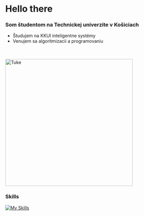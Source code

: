 # Hello there

### Som študentom na Technickej univerzite v Košiciach 
- Študujem na KKUI inteligentne systémy 
- Venujem sa algoritmizacii a programovaniu 

<br/>
<br/>

 <img width="400" src="https://www.google.com/url?sa=i&url=https%3A%2F%2Fsk.wikipedia.org%2Fwiki%2FFakulta_elektrotechniky_a_informatiky_Technickej_univerzity_v_Ko%25C5%25A1iciach&psig=AOvVaw0WThOl3AjaTT3oVQPtEq3_&ust=1665653995823000&source=images&cd=vfe&ved=0CAwQjRxqFwoTCMCUuu-y2voCFQAAAAAdAAAAABAD" alt="Tuke" />

### Skills

[![My Skills](https://skillicons.dev/icons?i=appwrite,html,css,sass,js,ts,svelte,angular,deno,mysql,docker,git&perline=8)](https://www.linkedin.com/in/matúš-ferčák-4ba51a212)
